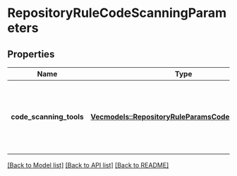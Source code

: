 # RepositoryRuleCodeScanningParameters

## Properties

Name | Type | Description | Notes
------------ | ------------- | ------------- | -------------
**code_scanning_tools** | [**Vec<models::RepositoryRuleParamsCodeScanningTool>**](repository-rule-params-code-scanning-tool.md) | Tools that must provide code scanning results for this rule to pass. | 

[[Back to Model list]](../README.md#documentation-for-models) [[Back to API list]](../README.md#documentation-for-api-endpoints) [[Back to README]](../README.md)


